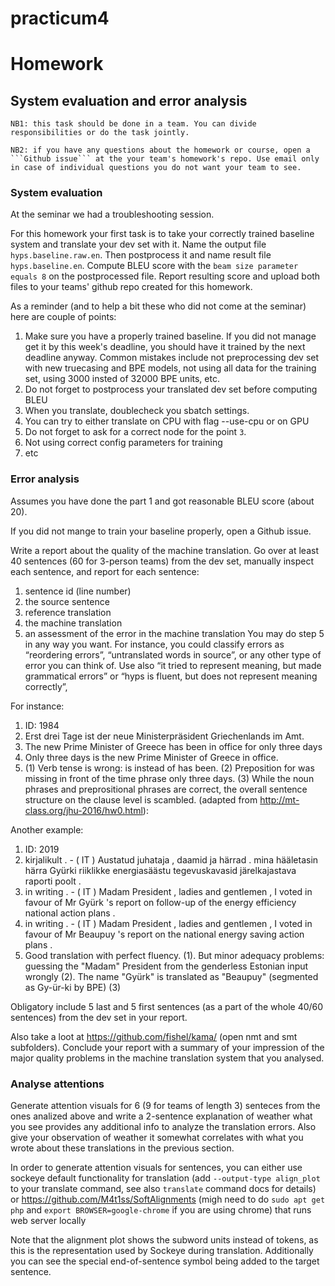 # practicum4

# Homework

## System evaluation and error analysis
```
NB1: this task should be done in a team. You can divide responsibilities or do the task jointly.
```

```
NB2: if you have any questions about the homework or course, open a ```Github issue``` at the your team's homework's repo. Use email only in case of individual questions you do not want your team to see.
```

### System evaluation
At the seminar we had a troubleshooting session.

For this homework your first task is to take your correctly trained baseline system and translate your dev set with it. Name the output file ```hyps.baseline.raw.en```. Then postprocess it and name result file ```hyps.baseline.en```. Compute BLEU score with the ```beam size parameter equals 8``` on the postprocessed file. Report resulting score and upload both files to your teams' github repo created for this homework.

As a reminder (and to help a bit these who did not come at the seminar) here are couple of points:
1. Make sure you have a properly trained baseline. If you did not manage get it by this week's deadline, you should have it trained by the next deadline anyway. Common mistakes include not preprocessing dev set with new truecasing and BPE models, not using all data for the training set, using 3000 insted of 32000 BPE units, etc.
2. Do not forget to postprocess your translated dev set before computing BLEU
3. When you translate, doublecheck you sbatch settings.
4. You can try to either translate on CPU with flag --use-cpu or on GPU
5. Do not forget to ask for a correct node for the point ``3``.
6. Not using correct config parameters for training
7. etc

### Error analysis
Assumes you have done the part 1 and got reasonable BLEU score (about 20).

If you did not mange to train your baseline properly, open a Github issue.

Write a report about the quality of the machine translation.
Go over at least 40 sentences (60 for 3-person teams) from the dev set, manually inspect each sentence,
and report for each sentence:
1. sentence id (line number)
2. the source sentence
3. reference translation
4. the machine translation
5. an assessment of the error in the machine translation
You may do step 5 in any way you want. For instance, you could classify errors as
“reordering errors”, “untranslated words in source”, or any other type of error you can
think of. Use also “it tried to represent meaning, but made grammatical errors” or
“hyps is fluent, but does not represent meaning correctly”,

For instance:
1. ID: 1984
2. Erst drei Tage ist der neue Ministerpräsident Griechenlands im Amt.
3. The new Prime Minister of Greece has been in office for only three days
4. Only three days is the new Prime Minister of Greece in office.
5. (1) Verb tense is wrong: is instead of has been. (2) Preposition for was missing
in front of the time phrase only three days. (3) While the noun phrases and
preprositional phrases are correct, the overall sentence structure on the clause
level is scambled.
(adapted from http://mt-class.org/jhu-2016/hw0.html):

Another example:
1. ID: 2019
2. kirjalikult . - ( IT ) Austatud juhataja , daamid ja härrad . mina hääletasin
härra Gyürki riiklikke energiasäästu tegevuskavasid järelkajastava raporti
poolt .
3. in writing . - ( IT ) Madam President , ladies and gentlemen , I voted in favour
of Mr Gyürk 's report on follow-up of the energy efficiency national action
plans .
4. in writing . - ( IT ) Madam President , ladies and gentlemen , I voted in favour
of Mr Beaupuy 's report on the national energy saving action plans .
5. Good translation with perfect fluency. (1). But minor adequacy problems:
guessing the "Madam" President from the genderless Estonian input wrongly
(2). The name "Gyürk" is translated as "Beaupuy" (segmented as Gy-ür-ki by
BPE) (3)

Obligatory include 5 last and 5 first sentences (as a part of the whole 40/60 sentences) from the dev set in your report.

Also take a loot at https://github.com/fishel/kama/ (open nmt and smt subfolders).
Conclude your report with a summary of your impression of the major quality
problems in the machine translation system that you analysed.

### Analyse attentions
Generate attention visuals for 6 (9 for teams of length 3) senteces from the ones analized above and write a 2-sentence explanation of weather what you see provides any additional info to analyze the translation errors. Also give your observation of weather it somewhat correlates with what you wrote about these translations in the previous section.

In order to generate attention visuals for sentences, you can either use sockeye default functionality for translation (add ```--output-type align_plot``` to your translate command, see also ```translate``` command docs for details) or https://github.com/M4t1ss/SoftAlignments (migh need to do ```sudo apt get php``` and ```export BROWSER=google-chrome``` if you are using chrome) that runs web server locally

Note that the alignment plot shows the subword units instead of tokens, as this is the representation used by Sockeye during translation. Additionally you can see the special end-of-sentence symbol </s> being added to the target sentence.
